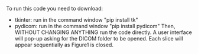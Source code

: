 To run this code you need to download:
- tkinter: run in the command window "pip install tk"
- pydicom: run in the command window "pip install pydicom"
Then, WITHOUT CHANGING ANYTHING run the code directly. A user interface will pop-up asking for the DICOM folder to be opened.
Each slice will appear sequentially as Figure1 is closed.
